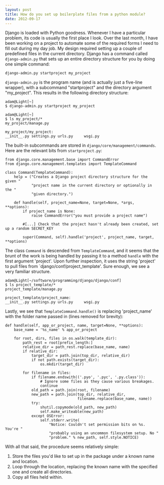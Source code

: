 ```yaml
---
layout: post
title: How do you set up boilerplate files from a python module?
date: 2012-09-17
---
```


Django is loaded with Python goodness. Whenever I have a particular problem, its code is usually the first place I look. Over the last month, I have been working on a project to automate some of the required forms I need to fill out during my day job. My design required setting up a couple of predefined files in the current directory. Django has a command called `django-admin.py` that sets up an entire directory structure for you by doing one simple command:

	django-admin.py startproject my_project

`django-admin.py` is the program name (and is actually just a five-line wrapper), with a subcommand "startproject" and the directory argument "my_project". This results in the following directory structure:

    adam@Light[~]
    $ django-admin.py startproject my_project

    adam@Light[~]
    $ ls my_project/*
    my_project/manage.py

    my_project/my_project:
    __init__.py settings.py urls.py     wsgi.py

The built-in subcommands are stored in `django/core/management/commands`. Here are the relevant bits from `startproject.py`:

    from django.core.management.base import CommandError
    from django.core.management.templates import TemplateCommand

    class Command(TemplateCommand):
        help = ("Creates a Django project directory structure for the given "
                "project name in the current directory or optionally in the "
                "given directory.")

        def handle(self, project_name=None, target=None, *args, **options):
            if project_name is None:
                raise CommandError("you must provide a project name")

            #[...] Check that the project hasn't already been created, set up a random SECRET_KEY

            super(Command, self).handle('project', project_name, target, **options)

The class `Command` is descended from `TemplateCommand`, and it seems that the brunt of the work is being handled by passing it to a method `handle` with the first argument 'project'. Upon further inspection, it uses the string 'project' to pull files from `django/conf/project_template'. Sure enough, we see a very familiar structure.

    adam@Light[~/software/programming/django/django/conf]
    $ ls project_template/*
    project_template/manage.py

    project_template/project_name:
    __init__.py settings.py urls.py     wsgi.py

Lastly, we see that `TemplateCommand.handle()` is replacing 'project_name' with the folder name passed in (lines removed for brevity):

    def handle(self, app_or_project, name, target=None, **options):
        base_name = '%s_name' % app_or_project

        for root, dirs, files in os.walk(template_dir):
            path_rest = root[prefix_length:]
            relative_dir = path_rest.replace(base_name, name)
            if relative_dir:
                target_dir = path.join(top_dir, relative_dir)
                if not path.exists(target_dir):
                    os.mkdir(target_dir)

            for filename in files:
                if filename.endswith(('.pyo', '.pyc', '.py.class')):
                    # Ignore some files as they cause various breakages.
                    continue
                old_path = path.join(root, filename)
                new_path = path.join(top_dir, relative_dir,
                                     filename.replace(base_name, name))
                try:
                    shutil.copymode(old_path, new_path)
                    self.make_writeable(new_path)
                except OSError:
                    self.stderr.write(
                        "Notice: Couldn't set permission bits on %s. You're "
                        "probably using an uncommon filesystem setup. No "
                        "problem." % new_path, self.style.NOTICE)

With all that said, the procedure seems relatively simple:

1. Store the files you'd like to set up in the package under a known name and location.
2. Loop through the location, replacing the known name with the specified one and create all directories.
3. Copy all files held within.

